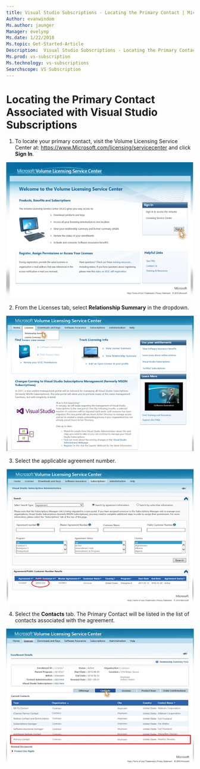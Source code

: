 ```yaml
---
title: Visual Studio Subscriptions - Locating the Primary Contact | Microsoft Docs
Author: evanwindom
Ms.author: jaunger
Manager: evelynp
Ms.date: 1/22/2018
Ms.topic: Get-Started-Article
Description:  Visual Studio Subscriptions - Locating the Primary Contact 
Ms.prod: vs-subscription
Ms.technology: vs-subscriptions
Searchscope: VS Subscription
---
```


# Locating the Primary Contact Associated with Visual Studio Subscriptions

1. To locate your primary contact, visit the Volume Licensing Service Center at: https://www.Microsoft.com/licensing/servicecenter and click **Sign In**.

![Sign in to VLSC](_img/locate-primary-contact/vlsc-sign-in.png)

2. From the Licenses tab, select **Relationship Summary** in the dropdown.

![Choose Relationship](_img/locate-primary-contact/vlsc-relationship.png)

3. Select the applicable agreement number. 

![Choose Agreement](_img/locate-primary-contact/vlsc-agreement.png)

4. Select the **Contacts** tab.  The Primary Contact will be listed in the list of contacts associated with the agreement. 

 ![Choose Contacts](_img/locate-primary-contact/vlsc-contacts.png)
 
